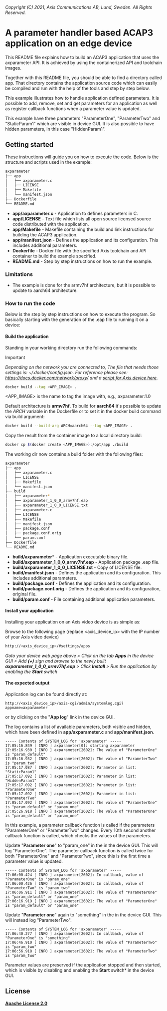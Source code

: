  *Copyright (C) 2021, Axis Communications AB, Lund, Sweden. All Rights Reserved.*

# A parameter handler based ACAP3 application on an edge device
This README file explains how to build an ACAP3 application that uses the axparameter API. It is achieved by using the containerized API and toolchain images.

Together with this README file, you should be able to find a directory called app. That directory contains the application source code which can easily be compiled and run with the help of the tools and step by step below.

This example illustrates how to handle application defined parameters. It is possible to add, remove, set and get parameters for an application as well as register callback functions when a parameter value is updated.

This example have three parameters "ParameterOne", "ParameterTwo" and "StaticParam1" which are visible in device GUI.
It is also possible to have hidden parameters, in this case "HiddenParam1".

## Getting started
These instructions will guide you on how to execute the code. Below is the structure and scripts used in the example:

```bash
axparameter
├── app
│   ├── axparameter.c
│   ├── LICENSE
│   ├── Makefile
│   └── manifest.json
├── Dockerfile
└── README.md
```

* **app/axparameter.c** - Application to defines parameters in C.
* **app/LICENSE** - Text file which lists all open source licensed source code distributed with the application.
* **app/Makefile** - Makefile containing the build and link instructions for building the ACAP3 application.
* **app/manifest.json** - Defines the application and its configuration. This includes additional parameters.
* **Dockerfile** - Docker file with the specified Axis toolchain and API container to build the example specified.
* **README.md** - Step by step instructions on how to run the example.

### Limitations
* The example is done for the armv7hf architecture, but it is possible to update to aarch64 architecture.

### How to run the code
Below is the step by step instructions on how to execute the program. So basically starting with the generation of the .eap file to running it on a device:

#### Build the application
Standing in your working directory run the following commands:

> [!IMPORTANT]
> *Depending on the network you are connected to,
The file that needs those settings is: *~/.docker/config.json.*
For reference please see: https://docs.docker.com/network/proxy/ and a
[script for Axis device here](../FAQs.md#HowcanIset-upnetworkproxysettingsontheAxisdevice?).*

```bash
docker build --tag <APP_IMAGE> .
```

<APP_IMAGE> is the name to tag the image with, e.g., axparameter:1.0

Default architecture is **armv7hf**. To build for **aarch64** it's possible to
update the *ARCH* variable in the Dockerfile or to set it in the docker build
command via build argument:
```bash
docker build --build-arg ARCH=aarch64 --tag <APP_IMAGE> .
```

Copy the result from the container image to a local directory build:

```bash
docker cp $(docker create <APP_IMAGE>):/opt/app ./build
```

The working dir now contains a build folder with the following files:

```bash
axparameter
├── app
│   ├── axparameter.c
│   ├── LICENSE
│   ├── Makefile
│   └── manifest.json
├── build
│   ├── axparameter*
│   ├── axparameter_1_0_0_armv7hf.eap
│   ├── axparameter_1_0_0_LICENSE.txt
│   ├── axparameter.c
│   ├── LICENSE
│   ├── Makefile
│   ├── manifest.json
│   ├── package.conf
│   ├── package.conf.orig
│   └── param.conf
├── Dockerfile
└── README.md
```

* **build/axparameter*** - Application executable binary file.
* **build/axparameter_1_0_0_armv7hf.eap** - Application package .eap file.
* **build/axparameter_1_0_0_LICENSE.txt** - Copy of LICENSE file.
* **build/manifest.json** - Defines the application and its configuration. This includes additional parameters.
* **build/package.conf** - Defines the application and its configuration.
* **build/package.conf.orig** - Defines the application and its configuration, original file.
* **build/param.conf** - File containing additional application parameters.

#### Install your application
Installing your application on an Axis video device is as simple as:

Browse to the following page (replace <axis_device_ip> with the IP number of your Axis video device)

```bash
http://<axis_device_ip>/#settings/apps
```

*Goto your device web page above > Click on the tab **Apps** in the device GUI > Add **(+)** sign and browse to
the newly built **axparameter_1_0_0_armv7hf.eap** > Click **Install** > Run the application by enabling the **Start** switch*

#### The expected output
Application log can be found directly at:

```
http://<axis_device_ip>/axis-cgi/admin/systemlog.cgi?appname=axparameter
```

or by clicking on the "**App log**" link in the device GUI.

The log contains a list of available parameters, both visible and hidden, which have been defined in **app/axparameter.c** and **app/manifest.json**.

```
----- Contents of SYSTEM_LOG for 'axparameter' -----
17:05:16.849 [ INFO ] axparameter[0]: starting axparameter
17:05:16.930 [ INFO ] axparameter[2602]: The value of "ParameterOne" is "param_default"
17:05:16.932 [ INFO ] axparameter[2602]: The value of "ParameterTwo" is "param_two"
17:05:17.087 [ INFO ] axparameter[2602]: Parameter in list: "StaticParam1"
17:05:17.092 [ INFO ] axparameter[2602]: Parameter in list: "HiddenParam1"
17:05:17.092 [ INFO ] axparameter[2602]: Parameter in list: "ParameterOne"
17:05:17.092 [ INFO ] axparameter[2602]: Parameter in list: "ParameterTwo"
17:05:17.092 [ INFO ] axparameter[2602]: The value of "ParameterOne" is "param_default" or "param_one"
17:05:26.918 [ INFO ] axparameter[2602]: The value of "ParameterOne" is "param_default" or "param_one"
```

In this example, a parameter callback function is called if the parameters "ParameterOne" or "ParameterTwo" changes. Every 10th second another callback function is called, which checks the values of the parameters.

Update "**Parameter one**" to "param_one" in the in the device GUI. This will log "ParameterOne". The parameter callback function is called twice for both "ParameterOne" and "ParameterTwo", since this is the first time a parameter value is updated.

```
----- Contents of SYSTEM_LOG for 'axparameter' -----
17:06:00.424 [ INFO ] axparameter[2602]: In callback, value of "ParameterOne" is "param_one"
17:06:00.426 [ INFO ] axparameter[2602]: In callback, value of "ParameterTwo" is "param_two"
17:06:06.911 [ INFO ] axparameter[2602]: The value of "ParameterOne" is "param_default" or "param_one"
17:06:16.919 [ INFO ] axparameter[2602]: The value of "ParameterOne" is "param_default" or "param_one"
```

Update "**Parameter one**" again to "something" in the in the device GUI. This will instead log "ParameterTwo".

```
----- Contents of SYSTEM_LOG for 'axparameter' -----
17:06:40.277 [ INFO ] axparameter[2602]: In callback, value of "ParameterOne" is "something"
17:06:46.910 [ INFO ] axparameter[2602]: The value of "ParameterTwo" is "param_two"
17:06:56.918 [ INFO ] axparameter[2602]: The value of "ParameterTwo" is "param_two"
```

Parameter values are preserved if the application stopped and then started, which is visible by disabling and enabling the **Start** switch* in the device GUI.

## License
**[Apache License 2.0](../LICENSE)**
